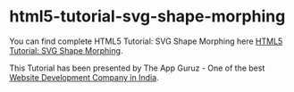html5-tutorial-svg-shape-morphing
=================================

You can find complete HTML5 Tutorial: SVG Shape Morphing here [HTML5 Tutorial: SVG Shape Morphing](http://www.theappguruz.com/blog/html5-tutorial-svg-shape-morphing/).

This Tutorial has been presented by The App Guruz - One of the best [Website Development Company in India](http://www.theappguruz.com/web-design/).
